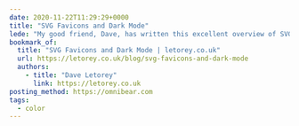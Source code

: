 ```yaml
---
date: 2020-11-22T11:29:29+0000
title: "SVG Favicons and Dark Mode"
lede: "My good friend, Dave, has written this excellent overview of SVG favicons and using prefers-color-scheme to toggle a dark-mode version."
bookmark_of:
  title: "SVG Favicons and Dark Mode | letorey.co.uk"
  url: https://letorey.co.uk/blog/svg-favicons-and-dark-mode
  authors:
    - title: "Dave Letorey"
      link: https://letorey.co.uk
posting_method: https://omnibear.com
tags:
  - color
---
```

